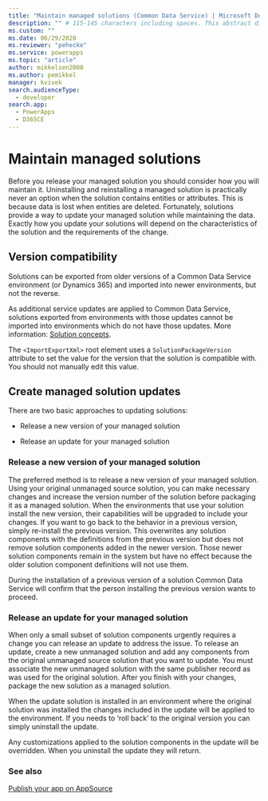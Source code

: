 ```yaml
---
title: "Maintain managed solutions (Common Data Service) | Microsoft Docs" # Intent and product brand in a unique string of 43-59 chars including spaces
description: "" # 115-145 characters including spaces. This abstract displays in the search result.
ms.custom: ""
ms.date: 06/29/2020
ms.reviewer: "pehecke"
ms.service: powerapps
ms.topic: "article"
author: mikkelsen2000
ms.author: pemikkel
manager: kvivek
search.audienceType: 
  - developer
search.app: 
  - PowerApps
  - D365CE
---
```

# Maintain managed solutions

Before you release your managed solution you should consider how you will maintain it. Uninstalling and reinstalling a managed solution is practically never an option when the solution contains entities or attributes. This is because data is lost when entities are deleted. Fortunately, solutions provide a way to update your managed solution while maintaining the data. Exactly how you update your solutions will depend on the characteristics of the solution and the requirements of the change.  

## Version compatibility

 Solutions can be exported from older versions of a Common Data Service environment (or Dynamics 365) and imported into newer environments, but not the reverse.
  
 As additional service updates are applied to Common Data Service, solutions exported from environments with those updates cannot be imported into environments which do not have those updates. More information: [Solution concepts](solution-concepts-alm.md).  
  
 The `<ImportExportXml>` root element uses a `SolutionPackageVersion` attribute to set the value for the version that the solution is compatible with. You should not manually edit this value.  
  
## Create managed solution updates

 There are two basic approaches to updating solutions:  
  
- Release a new version of your managed solution  
  
- Release an update for your managed solution  
  
### Release a new version of your managed solution

 The preferred method is to release a new version of your managed solution. Using your original unmanaged source solution, you can make necessary changes and increase the version number of the solution before packaging it as a managed solution. When the environments that use your solution install the new version, their capabilities will be upgraded to include your changes. If you want to go back to the behavior in a previous version, simply re-install the previous version. This overwrites any solution components with the definitions from the previous version but does not remove solution components added in the newer version. Those newer solution components remain in the system but have no effect because the older solution component definitions will not use them.  
  
 During the installation of a previous version of a solution Common Data Service will confirm that the person installing the previous version wants to proceed.  

### Release an update for your managed solution

 When only a small subset of solution components urgently requires a change you can release an update to address the issue. To release an update, create a new unmanaged solution and add any components from the original unmanaged source solution that you want to update. You must associate the new unmanaged solution with the same publisher record as was used for the original solution. After you finish with your changes, package the new solution as a managed solution.  
  
 When the update solution is installed in an environment where the original solution was installed the changes included in the update will be applied to the environment. If you needs to ‘roll back’ to the original version you can simply uninstall the update.  
  
 Any customizations applied to the solution components in the update will be overridden. When you uninstall the update they will return.  
  
### See also  

[Publish your app on AppSource](/powerapps/developer/common-data-service/publish-app-appsource)
